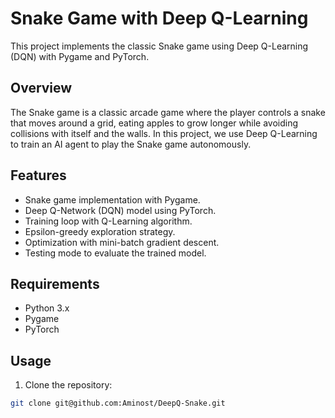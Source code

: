 # Snake Game with Deep Q-Learning

This project implements the classic Snake game using Deep Q-Learning (DQN) with Pygame and PyTorch.

## Overview

The Snake game is a classic arcade game where the player controls a snake that moves around a grid, eating apples to grow longer while avoiding collisions with itself and the walls. In this project, we use Deep Q-Learning to train an AI agent to play the Snake game autonomously.

## Features

- Snake game implementation with Pygame.
- Deep Q-Network (DQN) model using PyTorch.
- Training loop with Q-Learning algorithm.
- Epsilon-greedy exploration strategy.
- Optimization with mini-batch gradient descent.
- Testing mode to evaluate the trained model.

## Requirements

- Python 3.x
- Pygame
- PyTorch

## Usage

1. Clone the repository:

```bash
git clone git@github.com:Aminost/DeepQ-Snake.git
